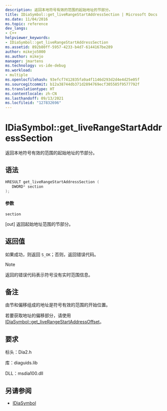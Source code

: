 ```yaml
---
description: 返回本地符号有效的范围的起始地址的节部分。
title: IDiaSymbol::get_liveRangeStartAddressSection | Microsoft Docs
ms.date: 11/04/2016
ms.topic: reference
dev_langs:
- C++
helpviewer_keywords:
- IDiaSymbol::get_liveRangeStartAddressSection
ms.assetid: 892b80ff-5957-4233-b4d7-6144167be289
author: mikejo5000
ms.author: mikejo
manager: jmartens
ms.technology: vs-ide-debug
ms.workload:
- multiple
ms.openlocfilehash: 93efcf7412835fa9a4f1146d293d2d4e4d25e05f
ms.sourcegitcommit: b12a38744db371d2894769ecf305585f9577792f
ms.translationtype: HT
ms.contentlocale: zh-CN
ms.lasthandoff: 09/13/2021
ms.locfileid: "127832696"
---
```

# <a name="idiasymbolget_liverangestartaddresssection"></a>IDiaSymbol::get_liveRangeStartAddressSection
返回本地符号有效的范围的起始地址的节部分。

## <a name="syntax"></a>语法

```C++
HRESULT get_liveRangeStartAddressSection ( 
   DWORD* section
);
```

#### <a name="parameters"></a>参数
 `section`

[out] 返回起始地址范围的节部分。

## <a name="return-value"></a>返回值
 如果成功，则返回 `S_OK`；否则，返回错误代码。

> [!NOTE]
> 返回的错误代码表示符号没有实时范围信息。

## <a name="remarks"></a>备注
 由节和偏移组成的地址是符号有效的范围的开始位置。

 若要获取地址的偏移部分，请使用 [IDiaSymbol::get_liveRangeStartAddressOffset](../../debugger/debug-interface-access/idiasymbol-get-liverangestartaddressoffset.md)。

## <a name="requirements"></a>要求
 标头：Dia2.h

 库：diaguids.lib

 DLL：msdia100.dll

## <a name="see-also"></a>另请参阅
- [IDiaSymbol](../../debugger/debug-interface-access/idiasymbol.md)
